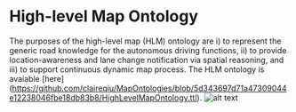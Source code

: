 # High-level Map Ontology

The purposes of the high-level map (HLM) ontology are i) to represent the generic road knowledge for the  autonomous driving functions, ii) to provide location-awareness and lane change notification via spatial reasoning, and iii) to support continuous dynamic map process.
The HLM ontology is avaiable [here] (https://github.com/claireqiu/MapOntologies/blob/5d343697d71a47309044e12238046fbe18db83b8/HighLevelMapOntology.ttl). 
![alt text](https://github.com/claireqiu/MapOntologies/blob/main/Figure/HighLevelMapOntology.png)
